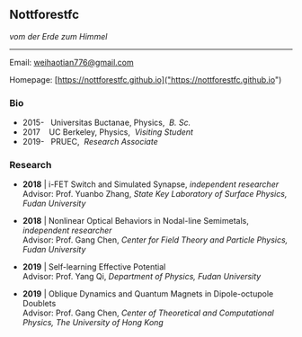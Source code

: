 ## Nottforestfc

_vom der Erde zum Himmel_

---

Email: [weihaotian776@gmail.com](weihaotian776@gmail.com)

Homepage: [https://nottforestfc.github.io]("https://nottforestfc.github.io")

### Bio

- 2015-    &nbsp; Universitas Buctanae, Physics,&nbsp; _B. Sc._
- 2017     &nbsp;&nbsp; UC Berkeley, Physics,&nbsp; _Visiting Student_
- 2019-    &nbsp; PRUEC,&nbsp; _Research Associate_

### Research

- **2018**    | i-FET Switch and Simulated Synapse, _independent researcher_ </br>
    Advisor: Prof. Yuanbo Zhang,
    _State Key Laboratory of Surface Physics, Fudan University_

- **2018**     | Nonlinear Optical Behaviors in Nodal-line Semimetals, _independent researcher_</br>
    Advisor: Prof. Gang Chen,
    _Center for Field Theory and Particle Physics, Fudan University_

- **2019**     | Self-learning Effective Potential</br>
    Advisor: Prof. Yang Qi,
    _Department of Physics, Fudan University_

- **2019**     | Oblique Dynamics and Quantum Magnets in Dipole-octupole Doublets</br>
    Advisor: Prof. Gang Chen,
    _Center of Theoretical and Computational Physics, The University of Hong Kong_

